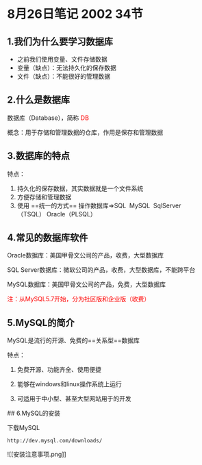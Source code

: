 # 8月26日笔记 2002 34节
## 1.我们为什么要学习数据库
 - 之前我们使用变量、文件存储数据
 - 变量（缺点）：无法持久化的保存数据
 - 文件（缺点）：不能很好的管理数据
 
## 2.什么是数据库
数据库（Database），简称 <font color="red">DB</font>

概念：用于存储和管理数据的仓库，作用是保存和管理数据

## 3.数据库的特点
特点：
1. 持久化的保存数据，其实数据就是一个文件系统
2. 方便存储和管理数据
3. 使用 ==统一的方式== 操作数据库=>SQL  MySQL  SqlServer（TSQL） Oracle（PLSQL）

## 4.常见的数据库软件
Oracle数据库：美国甲骨文公司的产品，收费，大型数据库

SQL Server数据库：微软公司的产品，收费，大型数据库，不能跨平台

MySQL数据库：美国甲骨文公司的产品，免费，大型数据库

<font color="red">注：从MySQL5.7开始，分为社区版和企业版（收费）</font>

## 5.MySQL的简介

MySQL是流行的开源、免费的==关系型==数据库

特点：

1. 免费开源、功能齐全、使用便捷

2. 能够在windows和linux操作系统上运行

3. 可适用于中小型、甚至大型网站用于的开发 

## 6.MySQL的安装

下载MySQL

```
http://dev.mysql.com/downloads/
```
![[安装注意事项.png]]
